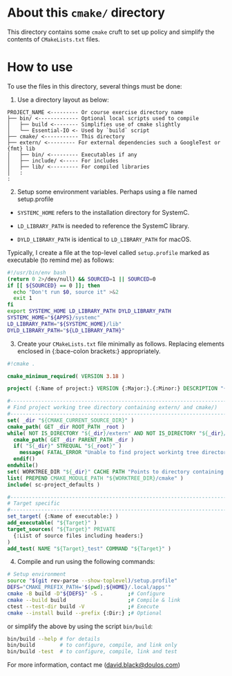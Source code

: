 # About this `cmake/` directory

This directory contains some `cmake` cruft to set up policy and simplify the contents of `CMakeLists.txt` files.

# How to use

To use the files in this directory, several things must be done:

1. Use a directory layout as below:
```
PROJECT_NAME <--------- Or course exercise directory name
├── bin/ <------------- Optional local scripts used to compile
│   ├── build <-------- Simplifies use of cmake slightly
│   └── Essential-IO <- Used by `build` script
├── cmake/ <----------- This directory
├── extern/ <--------- For external dependencies such a GoogleTest or {fmt} lib
│   ├── bin/ <--------- Executables if any
│   ├── include/ <----- For includes
│   ├── lib/ <--------- For compiled libraries
│   :
:
```

2. Setup some environment variables. Perhaps using a file named setup.profile

  + `SYSTEMC_HOME` refers to the installation directory for SystemC.

  + `LD_LIBRARY_PATH` is needed to reference the SystemC library.

  + `DYLD_LIBRARY_PATH` is identical to `LD_LIBRARY_PATH` for macOS.

  Typically, I create a file at the top-level called `setup.profile` marked as executable (to remind me) as follows:

  ```bash
  #!/usr/bin/env bash
  (return 0 2>/dev/null) && SOURCED=1 || SOURCED=0
  if [[ ${SOURCED} == 0 ]]; then
    echo "Don't run $0, source it" >&2
    exit 1
  fi
  export SYSTEMC_HOME LD_LIBRARY_PATH DYLD_LIBRARY_PATH
  SYSTEMC_HOME="${APPS}/systemc"
  LD_LIBRARY_PATH="${SYSTEMC_HOME}/lib"
  DYLD_LIBRARY_PATH="${LD_LIBRARY_PATH}"
  ```

3. Create your `CMakeLists.txt` file minimally as follows. Replacing elements enclosed in {:bace-colon brackets:} appropriately.

```cmake
#!cmake .

cmake_minimum_required( VERSION 3.18 )

project( {:Name of project:} VERSION {:Major:}.{:Minor:} DESCRIPTION "{:Description of project:}" LANGUAGES CXX )

#-------------------------------------------------------------------------------
# Find project working tree directory containing extern/ and cmake/)
#-------------------------------------------------------------------------------
set( _dir "${CMAKE_CURRENT_SOURCE_DIR}" )
cmake_path( GET _dir ROOT_PATH _root )
while( NOT IS_DIRECTORY "${_dir}/extern" AND NOT IS_DIRECTORY "${_dir}/cmake" )
  cmake_path( GET _dir PARENT_PATH _dir )
  if( "${_dir}" STREQUAL "${_root}" )
    message( FATAL_ERROR "Unable to find project workintg tree directory!" )
  endif()
endwhile()
set( WORKTREE_DIR "${_dir}" CACHE PATH "Points to directory containing cmake/ and extern/ subdirectories for the project." )
list( PREPEND CMAKE_MODULE_PATH "${WORKTREE_DIR}/cmake" )
include( sc-project_defaults )

#-------------------------------------------------------------------------------
# Target specific
#-------------------------------------------------------------------------------
set_target( {:Name of executable:} )
add_executable( "${Target}" )
target_sources( "${Target}" PRIVATE
  {:List of source files including headers:}
)
add_test( NAME "${Target}_test" COMMAND "${Target}" )

```

4. Compile and run using the following commands:

```bash
# Setup environment
source "$(git rev-parse --show-toplevel)/setup.profile"
DEFS="CMAKE_PREFIX_PATH='$(pwd);${HOME}/.local/apps'"
cmake -B build -D"${DEFS}" -S .        ;# Configure
cmake --build build                    ;# Compile & link
ctest --test-dir build -V              ;# Execute
cmake --install build --prefix {:Dir:} ;# Optional
```

or simplify the above by using the script `bin/build`:

```bash
bin/build --help # for details
bin/build        # to configure, compile, and link only
bin/build -test  # to configure, compile, link and test
```

For more information, contact me (david.black@doulos.com)
